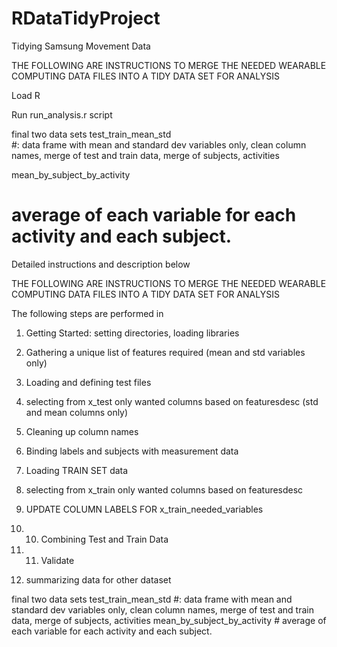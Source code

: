 # RDataTidyProject
Tidying Samsung Movement Data

THE FOLLOWING ARE INSTRUCTIONS TO MERGE THE NEEDED WEARABLE COMPUTING DATA FILES INTO A TIDY DATA SET FOR ANALYSIS

Load R

Run run_analysis.r script

final two data sets
test_train_mean_std                 	
#: 	data frame with mean and standard dev variables only, clean column names, merge of test and train data, merge of subjects, activities

mean_by_subject_by_activity		
#	average of each variable for each activity and each subject.

Detailed instructions and description below

THE FOLLOWING ARE INSTRUCTIONS TO MERGE THE NEEDED WEARABLE COMPUTING DATA FILES INTO A TIDY DATA 
SET FOR ANALYSIS



The following steps are performed in 

1. Getting Started: setting directories, loading libraries

2. Gathering a unique list of features required (mean and std variables only)

3. Loading and defining test files

4. selecting from x_test only wanted columns based on featuresdesc (std and mean columns only)

5. Cleaning up column names

6. Binding labels and subjects with measurement data

7. Loading TRAIN SET data

8. selecting from x_train only wanted columns based on featuresdesc

9. UPDATE COLUMN LABELS FOR x_train_needed_variables

10. 10. Combining Test and Train Data

11. 11. Validate

12. summarizing data for other dataset

final two data sets
test_train_mean_std                 	#: 	data frame with mean and standard dev variables only, clean column names, merge of test and train data, merge of subjects, activities
mean_by_subject_by_activity		#	average of each variable for each activity and each subject.


